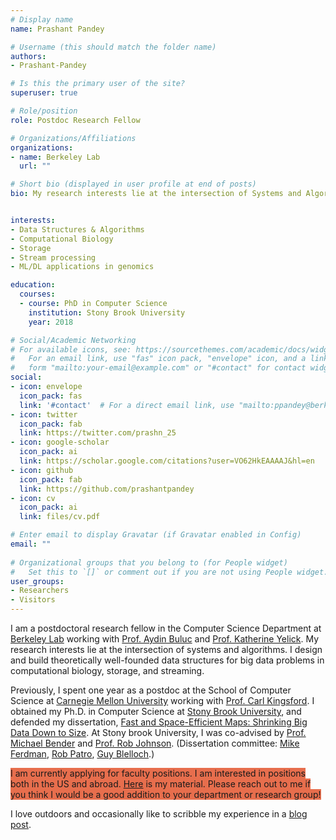 ```yaml
---
# Display name
name: Prashant Pandey

# Username (this should match the folder name)
authors:
- Prashant-Pandey

# Is this the primary user of the site?
superuser: true

# Role/position
role: Postdoc Research Fellow

# Organizations/Affiliations
organizations:
- name: Berkeley Lab 
  url: ""

# Short bio (displayed in user profile at end of posts)
bio: My research interests lie at the intersection of Systems and Algorithms. I design and build theoretically well-founded data structures for big data problems in computational biology, streaming, and file systems.


interests:
- Data Structures & Algorithms
- Computational Biology
- Storage 
- Stream processing
- ML/DL applications in genomics

education:
  courses:
  - course: PhD in Computer Science
    institution: Stony Brook University
    year: 2018

# Social/Academic Networking
# For available icons, see: https://sourcethemes.com/academic/docs/widgets/#icons
#   For an email link, use "fas" icon pack, "envelope" icon, and a link in the
#   form "mailto:your-email@example.com" or "#contact" for contact widget.
social:
- icon: envelope
  icon_pack: fas
  link: '#contact'  # For a direct email link, use "mailto:ppandey@berkeley.edu".
- icon: twitter
  icon_pack: fab
  link: https://twitter.com/prashn_25
- icon: google-scholar
  icon_pack: ai
  link: https://scholar.google.com/citations?user=VO62HkEAAAAJ&hl=en
- icon: github
  icon_pack: fab
  link: https://github.com/prashantpandey
- icon: cv
  icon_pack: ai
  link: files/cv.pdf

# Enter email to display Gravatar (if Gravatar enabled in Config)
email: ""
  
# Organizational groups that you belong to (for People widget)
#   Set this to `[]` or comment out if you are not using People widget.  
user_groups:
- Researchers
- Visitors
---
```


<!--My current research focuses on building efficient filter data structures for
approximate membership testing and counting. I also work on building
write-optimized data structures for online event-detection problem in streaming
data sets. I am also a member of the team that developed
[BetrFS](http://www.betrfs.org/), an in-kernel file system built on
write-optimized indexes.-->

I am a postdoctoral research fellow in the Computer Science Department at
[Berkeley Lab](https://crd.lbl.gov/departments/computer-science/PAR/) working
with [Prof.  Aydin Buluc](https://people.eecs.berkeley.edu/~aydin/) and [Prof.
Katherine Yelick](https://people.eecs.berkeley.edu/~yelick/).  My research
interests lie at the intersection of systems and algorithms. I design and build
theoretically well-founded data structures for big data problems in
computational biology, storage, and streaming.

Previously, I spent one year as a postdoc at the School of Computer Science at
[Carnegie Mellon University](https://www.cs.cmu.edu/) working with [Prof. Carl
Kingsford](http://www.cs.cmu.edu/~ckingsf/). I obtained my Ph.D. in Computer
Science at [Stony Brook University](https://www.cs.stonybrook.edu/), and
defended my dissertation, [Fast and Space-Efficient Maps: Shrinking Big Data
Down to Size](files/prashant_pandey_thesis_2018_submitted.pdf). At Stony brook
University, I was co-advised by [Prof. Michael
Bender](http://www3.cs.stonybrook.edu/~bender/) and [Prof. Rob
Johnson](http://www3.cs.stonybrook.edu/~rob/). (Dissertation committee: [Mike
Ferdman](https://compas.cs.stonybrook.edu/~mferdman/), [Rob
Patro](http://www.robpatro.com/redesign/), [Guy
Blelloch](http://www.cs.cmu.edu/~guyb/).)

<span style="background-color: #E76E4D"> I am currently applying for faculty
positions. I am interested in positions both in the US and abroad.
[Here](files/JobMaterialCombined.pdf) is my material. Please reach out to me if
you think I would be a good addition to your department or research group!
</span>

I love outdoors and occasionally like to scribble my experience in a [blog
post](https://hikingscribbles.wordpress.com/).

